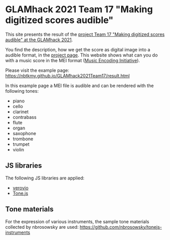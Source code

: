 # GLAMhack 2021 Team 17 "Making digitized scores audible"
This site presents the result of the [project Team 17 "Making digitized scores audible" at the GLAMhack 2021](https://hack.glam.opendata.ch/project/71).

You find the description, how we get the score as digital image into a audible format, in the [project page](https://hack.glam.opendata.ch/project/71). This website shows what can you do with a music score in the MEI format ([Music Encoding Initiative](https://music-encoding.org/)).

Please visit the example page: https://nbtkmy.github.io/GLAMhack2021Team17/result.html

In this example page a MEI file is audible and can be rendered with the following tones: 
* piano
* cello
* clarinet
* contrabass
* flute
* organ
* saxophone
* trombone
* trumpet 
* violin

## JS libraries

The following JS libraries are applied:

* [verovio](https://www.verovio.org/index.xhtml)
* [Tone.js](https://tonejs.github.io/)


## Tone materials

For the expression of various instruments, the sample tone materials collected by nbrosowsky are used:
https://github.com/nbrosowsky/tonejs-instruments

